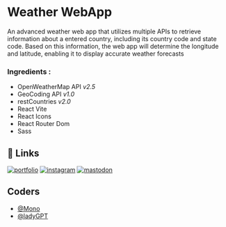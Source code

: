 
# Weather WebApp

An advanced weather web app that utilizes multiple APIs to retrieve information about a entered country, including its country code and state code. Based on this information, the web app will determine the longitude and latitude, enabling it to display accurate weather forecasts

### Ingredients :

* OpenWeatherMap API _v2.5_
* GeoCoding API _v1.0_
* restCountries _v2.0_
* React Vite
* React Icons
* React Router Dom
* Sass




## 🔗 Links
[![portfolio](https://img.shields.io/badge/my_portfolio-953553?style=for-the-badge&logo=ko-fi&logoColor=white)](https://mo-no.pages.dev/)
[![instagram](https://img.shields.io/badge/instagram-fe2c54?style=for-the-badge&logo=instagram&logoColor=white)](https://www.instagram.com/monobasim)
[![mastodon](https://img.shields.io/badge/mastodon-1DA1F2?style=for-the-badge&logo=mastodon&logoColor=white)](https://mastodon.social/@monobasim)


## Coders

- [@Mono](https://www.github.com/mono-basim)
- [@ladyGPT](https://chat.openai.com/)

